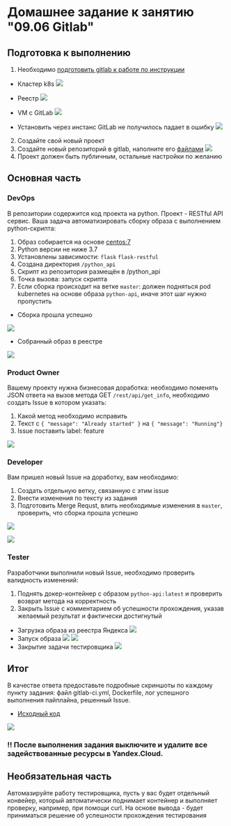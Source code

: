 # Домашнее задание к занятию "09.06 Gitlab"

## Подготовка к выполнению

1. Необходимо [подготовить gitlab к работе по инструкции](https://cloud.yandex.ru/docs/tutorials/infrastructure-management/gitlab-containers)
- Кластер k8s
![](./img/k8s.JPG)
- Реестр
 ![](./img/registry.JPG)
- VM с GitLab
 ![](./img/VM-gitlab.JPG)

- Установить через инстанс GitLab не получилось падает в ошибку
 ![](./img/instance_err.JPG)
2. Создайте свой новый проект
3. Создайте новый репозиторий в gitlab, наполните его [файлами](./repository)
 ![](./img/repository.JPG)
4. Проект должен быть публичным, остальные настройки по желанию

## Основная часть

### DevOps

В репозитории содержится код проекта на python. Проект - RESTful API сервис. Ваша задача автоматизировать сборку образа с выполнением python-скрипта:
1. Образ собирается на основе [centos:7](https://hub.docker.com/_/centos?tab=tags&page=1&ordering=last_updated)
2. Python версии не ниже 3.7
3. Установлены зависимости: `flask` `flask-restful`
4. Создана директория `/python_api`
5. Скрипт из репозитория размещён в /python_api
6. Точка вызова: запуск скрипта
7. Если сборка происходит на ветке `master`: должен подняться pod kubernetes на основе образа `python-api`, иначе этот шаг нужно пропустить

- Сборка прошла успешно

![](./img/firstBuild.JPG)
- Собранный образ в реестре

![](./img/image01.JPG)

### Product Owner

Вашему проекту нужна бизнесовая доработка: необходимо поменять JSON ответа на вызов метода GET `/rest/api/get_info`, необходимо создать Issue в котором указать:
1. Какой метод необходимо исправить
2. Текст с `{ "message": "Already started" }` на `{ "message": "Running"}`
3. Issue поставить label: feature

![](./img/Issue01.JPG)

### Developer

Вам пришел новый Issue на доработку, вам необходимо:
1. Создать отдельную ветку, связанную с этим issue
2. Внести изменения по тексту из задания
3. Подготовить Merge Requst, влить необходимые изменения в `master`, проверить, что сборка прошла успешно

![](./img/changeMethode.JPG)

![](./img/Piplines.JPG)

### Tester

Разработчики выполнили новый Issue, необходимо проверить валидность изменений:
1. Поднять докер-контейнер с образом `python-api:latest` и проверить возврат метода на корректность
2. Закрыть Issue с комментарием об успешности прохождения, указав желаемый результат и фактически достигнутый
- Загрузка образа из реестра Яндекса
![](./img/imagePull.JPG)
- Запуск образа
![](./img/dockerRun.JPG)
![](./img/getInfo.JPG)
- Закрытие задачи тестировщика
![](./img/closeIssue.JPG)

## Итог

В качестве ответа предоставьте подробные скриншоты по каждому пункту задания: файл gitlab-ci.yml, Dockerfile, лог успешного выполнения пайплайна, решенный Issue.

- [Исходный код](./source/devops-netology-main.zip)

![](./img/source.JPG)

### :bangbang: После выполнения задания выключите и удалите все задействованные ресурсы в Yandex.Cloud.

## Необязательная часть

Автомазируйте работу тестировщика, пусть у вас будет отдельный конвейер, который автоматически поднимает контейнер и выполняет проверку, например, при помощи curl. На основе вывода - будет приниматься решение об успешности прохождения тестирования


